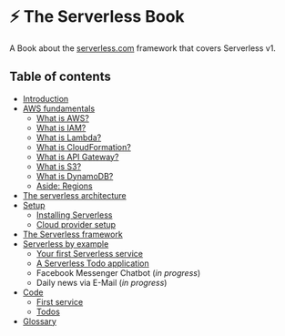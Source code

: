 # :zap: The Serverless Book

A Book about the [serverless.com](http://serverless.com) framework that covers Serverless v1.

## Table of contents

- [Introduction](./01-introduction)
- [AWS fundamentals](./02-aws-fundamentals)
  - [What is AWS?](./02-aws-fundamentals/01-what-is-aws.md)
  - [What is IAM?](./02-aws-fundamentals/02-what-is-iam.md)
  - [What is Lambda?](./02-aws-fundamentals/03-what-is-lambda.md)
  - [What is CloudFormation?](./02-aws-fundamentals/04-what-is-cloudformation.md)
  - [What is API Gateway?](./02-aws-fundamentals/05-what-is-api-gateway.md)
  - [What is S3?](./02-aws-fundamentals/06-what-is-s3.md)
  - [What is DynamoDB?](./02-aws-fundamentals/07-what-is-dynamodb.md)
  - [Aside: Regions](./02-aws-fundamentals/08-aside-regions.md)
- [The serverless architecture](./03-the-serverless-architecture)
- [Setup](./04-setup)
  - [Installing Serverless](./04-setup/01-installing-serverless.md)
  - [Cloud provider setup](./04-setup/02-cloud-provider-setup.md)
- [The Serverless framework](./05-the-serverless-framework)
- [Serverless by example](./06-serverless-by-example)
  - [Your first Serverless service](./06-serverless-by-example/01-your-first-serverless-service.md)
  - [A Serverless Todo application](./06-serverless-by-example/02-a-serverless-todo-application.md)
  - Facebook Messenger Chatbot (*in progress*)
  - Daily news via E-Mail (*in progress*)
- [Code](./xx-code)
  - [First service](./xx-code/first-service)
  - [Todos](./xx-code/todos)
- [Glossary](./xx-glossary)
